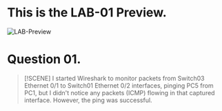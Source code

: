 # This is the LAB-01 Preview.

![LAB-Preview](https://github.com/JoashJenushan/GNS3-Network-Lab/assets/137409476/aeddc32a-11b5-4128-89f1-fab5f2130832)

# Question 01.
> [!SCENE]
> I started Wireshark to monitor packets from Switch03 Ethernet 0/1 to Switch01 Ethernet 0/2 interfaces, pinging PC5 from PC1, but I didn't notice any packets (ICMP) flowing in that captured interface. However, the ping was successful.
